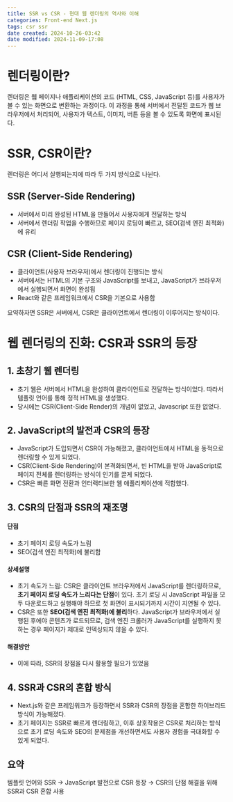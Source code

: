 ```yaml
---
title: SSR vs CSR - 현대 웹 렌더링의 역사와 이해
categories: Front-end Next.js
tags: csr ssr
date created: 2024-10-26-03:42
date modified: 2024-11-09-17:08
---
```

# 렌더링이란?
렌더링은 웹 페이지나 애플리케이션의 코드 (HTML, CSS, JavaScript 등)를 사용자가 볼 수 있는 화면으로 변환하는 과정이다. 이 과정을 통해 서버에서 전달된 코드가 웹 브라우저에서 처리되어, 사용자가 텍스트, 이미지, 버튼 등을 볼 수 있도록 화면에 표시된다.

# SSR, CSR이란?
렌더링은 어디서 실행되는지에 따라 두 가지 방식으로 나뉜다.

## SSR (Server-Side Rendering)
- 서버에서 미리 완성된 HTML을 만들어서 사용자에게 전달하는 방식
- 서버에서 렌더링 작업을 수행하므로 페이지 로딩이 빠르고, SEO(검색 엔진 최적화)에 유리

## CSR (Client-Side Rendering)
- 클라이언트(사용자 브라우저)에서 렌더링이 진행되는 방식
- 서버에서는 HTML의 기본 구조와 JavaScript를 보내고, JavaScript가 브라우저에서 실행되면서 화면이 완성됨
- React와 같은 프레임워크에서 CSR을 기본으로 사용함

요약하자면 SSR은 서버에서, CSR은 클라이언트에서 렌더링이 이루어지는 방식이다.

# 웹 렌더링의 진화: CSR과 SSR의 등장
## 1. 초창기 웹 렌더링
- 초기 웹은 서버에서 HTML을 완성하여 클라이언트로 전달하는 방식이었다. 따라서 템플릿 언어를 통해 정적 HTML을 생성했다.
- 당시에는 CSR(Client-Side Render)의 개념이 없었고, Javascript 또한 없었다.

## 2. JavaScript의 발전과 CSR의 등장
- JavaScript가 도입되면서 CSR이 가능해졌고, 클라이언트에서 HTML을 동적으로 렌더링할 수 있게 되었다. 
- CSR(Client-Side Rendering)이 본격화되면서, 빈 HTML을 받아 JavaScript로 페이지 전체를 렌더링하는 방식이 인기를 끌게 되었다.
- CSR은 빠른 화면 전환과 인터랙티브한 웹 애플리케이션에 적합했다.

## 3. CSR의 단점과 SSR의 재조명

#### 단점
- 초기 페이지 로딩 속도가 느림
- SEO(검색 엔진 최적화)에 불리함

#### 상세설명
- 초기 속도가 느림: CSR은 클라이언트 브라우저에서 JavaScript를 렌더링하므로, **초기 페이지 로딩 속도가 느리다는 단점**이 있다. 초기 로딩 시 JavaScript 파일을 모두 다운로드하고 실행해야 하므로 첫 화면이 표시되기까지 시간이 지연될 수 있다.
- CSR은 또한 **SEO(검색 엔진 최적화)에 불리**하다. JavaScript가 브라우저에서 실행된 후에야 콘텐츠가 로드되므로, 검색 엔진 크롤러가 JavaScript를 실행하지 못하는 경우 페이지가 제대로 인덱싱되지 않을 수 있다.

#### 해결방안
- 이에 따라, SSR의 장점을 다시 활용할 필요가 있었음

## 4. SSR과 CSR의 혼합 방식
- Next.js와 같은 프레임워크가 등장하면서 SSR과 CSR의 장점을 혼합한 하이브리드 방식이 가능해졌다.
- 초기 페이지는 SSR로 빠르게 렌더링하고, 이후 상호작용은 CSR로 처리하는 방식으로 초기 로딩 속도와 SEO의 문제점을 개선하면서도 사용자 경험을 극대화할 수 있게 되었다.

## 요약
템플릿 언어와 SSR → JavaScript 발전으로 CSR 등장 → CSR의 단점 해결을 위해 SSR과 CSR 혼합 사용